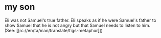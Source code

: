 # my son

Eli was not Samuel's true father. Eli speaks as if he were Samuel's father to show Samuel that he is not angry but that Samuel needs to listen to him. (See: [[rc://en/ta/man/translate/figs-metaphor]])

